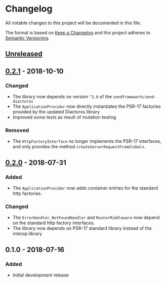 # Changelog
All notable changes to this project will be documented in this file.

The format is based on [Keep a Changelog](http://keepachangelog.com/en/1.0.0/)
and this project adheres to [Semantic Versioning](http://semver.org/spec/v2.0.0.html).

## [Unreleased]

## [0.2.1] - 2018-10-10
### Changed
- The library now depends on version `^2.0` of the `zendframework/zend-diactoros`
- The `ApplicationProvider` now directly instantiates the PSR-17 factories provided by the updated Diactoros library
- Improved some tests as result of mutation testing

### Removed
- The `HttpFactoryInterface` no longer implements the PSR-17 interfaces, and only provides the method
  `createServerRequestFromGlobals`.

## [0.2.0] - 2018-07-31
### Added
- The `ApplicationProvider` now adds container entries for the standard http factories.

### Changed
- The `ErrorHandler`, `NotFoundHandler` and `RouterMiddleware` now depend on the standard http factory interfaces.
- The library now depends on PSR-17 standard library instead of the interop library

## 0.1.0 - 2018-07-16
### Added
- Initial development release

[Unreleased]: https://github.com/simply-framework/application/compare/v0.2.0...HEAD
[0.2.1]: https://github.com/simply-framework/application/compare/v0.2.0...v0.2.1
[0.2.0]: https://github.com/simply-framework/application/compare/v0.1.0...v0.2.0
